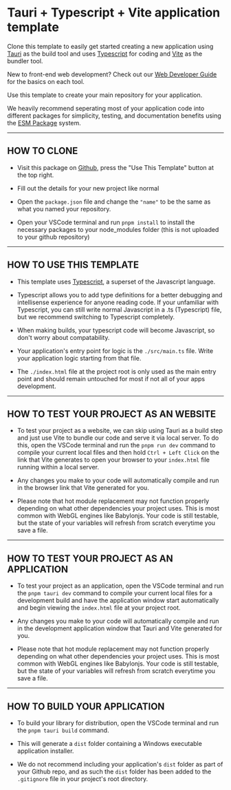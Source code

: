 # Tauri + Typescript + Vite application template
Clone this template to easily get started creating a new application using [Tauri](https://tauri.app/) as the build tool and uses [Typescript](https://www.typescriptlang.org/docs/) for coding and [Vite](https://vitejs.dev/) as the bundler tool.

New to front-end web development? Check out our [Web Developer Guide](https://gambitgames.gitbook.io/web-dev-guide/) for the basics on each tool.

Use this template to create your main repository for your application. 

We heavily recommend seperating most of your application code into different packages for simplicity, testing, and documentation benefits using the [ESM Package](https://nodejs.org/api/esm.html) system.

---------------------------
HOW TO CLONE
---------------------------
- Visit this package on [Github](https://github.com/GambitGamesLLC/tauri-typescript-vite-template), press the "Use This Template" button at the top right.

- Fill out the details for your new project like normal

- Open the ```package.json``` file and change the ```"name"``` to be the same as what you named your repository.

- Open your VSCode terminal and run ```pnpm install``` to install the necessary packages to your node_modules folder (this is not uploaded to your github repository)

---------------------------
HOW TO USE THIS TEMPLATE
---------------------------
- This template uses [Typescript](https://www.typescriptlang.org/docs/), a superset of the Javascript language.

- Typescript allows you to add type definitions for a better debugging and intellisense experience for anyone reading code. If your unfamiliar with Typescript, you can still write normal Javascript in a .ts (Typescript) file, but we recommend switching to Typescript completely. 

- When making builds, your typescript code will become Javascript, so don't worry about compatability.

- Your application's entry point for logic is the ```./src/main.ts``` file. Write your application logic starting from that file.

- The ```./index.html``` file at the project root is only used as the main entry point and should remain untouched for most if not all of your apps development.

---------------------------
HOW TO TEST YOUR PROJECT AS AN WEBSITE
---------------------------
- To test your project as a website, we can skip using Tauri as a build step and just use Vite to bundle our code and serve it via local server. To do this, open the VSCode terminal and run the ```pnpm run dev``` command to compile your current local files and then hold ```Ctrl + Left Click``` on the link that Vite generates to open your browser to your ```index.html``` file running within a local server.

- Any changes you make to your code will automatically compile and run in the browser link that Vite generated for you.

- Please note that hot module replacement may not function properly depending on what other dependencies your project uses. This is most common with WebGL engines like Babylonjs. Your code is still testable, but the state of your variables will refresh from scratch everytime you save a file.

---------------------------
HOW TO TEST YOUR PROJECT AS AN APPLICATION
---------------------------
- To test your project as an application, open the VSCode terminal and run the ```pnpm tauri dev``` command to compile your current local files for a development build and have the application window start automatically and begin viewing the ```index.html``` file at your project root.

- Any changes you make to your code will automatically compile and run in the development application window that Tauri and Vite generated for you.

- Please note that hot module replacement may not function properly depending on what other dependencies your project uses. This is most common with WebGL engines like Babylonjs. Your code is still testable, but the state of your variables will refresh from scratch everytime you save a file.

---------------------------
HOW TO BUILD YOUR APPLICATION
---------------------------
- To build your library for distribution, open the VSCode terminal and run the ```pnpm tauri build``` command. 

- This will generate a ```dist``` folder containing a Windows executable application installer.

- We do not recommend including your application's ```dist``` folder as part of your Github repo, and as such the ```dist``` folder has been added to the ```.gitignore``` file in your project's root directory.

